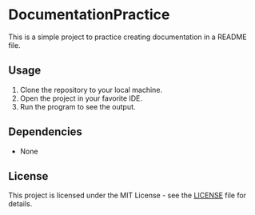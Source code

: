 # DocumentationPractice
This is a simple project to practice creating documentation in a README file.

## Usage
1. Clone the repository to your local machine.
2. Open the project in your favorite IDE.
3. Run the program to see the output.

## Dependencies
 - None

## License
This project is licensed under the MIT License - see the [LICENSE](LICENSE) file for details.